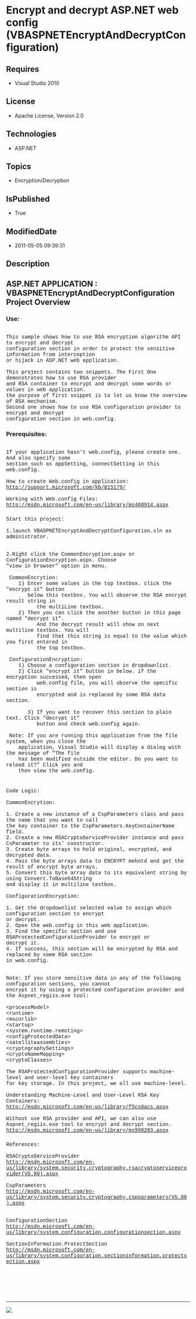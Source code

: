 # Encrypt and decrypt ASP.NET web config (VBASPNETEncryptAndDecryptConfiguration)
## Requires
* Visual Studio 2010
## License
* Apache License, Version 2.0
## Technologies
* ASP.NET
## Topics
* Encryption/Decryption
## IsPublished
* True
## ModifiedDate
* 2011-05-05 09:39:31
## Description

<p style="font-family:Courier New"></p>
<h2>ASP.NET APPLICATION : VBASPNETEncryptAndDecryptConfiguration Project Overview</h2>
<p style="font-family:Courier New"></p>
<h3>Use:</h3>
<p style="font-family:Courier New"><br>
This sample shows how to use RSA encryption algorithm API to encrypt and decrypt <br>
configuration section in order to protect the sensitive information from interception<br>
or hijack in ASP.NET web application.<br>
<br>
This project contains two snippets. The First One demonstrates how to use RSA provider
<br>
and RSA container to encrypt and decrypt some words or values in web application.<br>
the purpose of first snippet is to let us know the overview of RSA mechanism.<br>
Second one shows how to use RSA configuration provider to encrypt and decrypt<br>
configuration section in web.config.<br>
</p>
<h3>Prerequisites:</h3>
<p style="font-family:Courier New"><br>
If your application hasn't web.config, please create one. And also specify some <br>
section such as appSetting, connectSetting in this web.config.<br>
<br>
How to create Web.config in application:<br>
<a target="_blank" href="http://support.microsoft.com/kb/815179/">http://support.microsoft.com/kb/815179/</a><br>
<br>
Working with Web.config Files:<br>
<a target="_blank" href="http://msdn.microsoft.com/en-us/library/ms460914.aspx">http://msdn.microsoft.com/en-us/library/ms460914.aspx</a><br>
</p>
<h3></h3>
<p style="font-family:Courier New">Start this project:<br>
<br>
1.launch VBASPNETEncryptAndDecryptConfiguration.sln as administrator.<br>
<br>
<br>
2.Right click the CommonEncryption.aspx or ConfigurationEncryption.aspx. Choose<br>
&quot;view in browser&quot; option in menu.<br>
<br>
&nbsp;CommonEncrytion:<br>
&nbsp;&nbsp;&nbsp;&nbsp;1) Enter some values in the top textbox. click the &quot;encrypt it&quot; button
<br>
&nbsp;&nbsp;&nbsp;&nbsp; &nbsp; below this textbox. You will observe the RSA encrypt result string in
<br>
&nbsp; &nbsp; &nbsp; &nbsp; &nbsp; the multiLine textbox.<br>
&nbsp;&nbsp;&nbsp;&nbsp;2) Then you can click the another button in this page named &quot;decrypt it&quot;.<br>
&nbsp; &nbsp; &nbsp; &nbsp; &nbsp; And the decrypt result will show on next multiline textbox. You will
<br>
&nbsp; &nbsp; &nbsp; &nbsp; &nbsp; find that this string is equal to the value which you first entered in<br>
&nbsp; &nbsp; &nbsp; &nbsp; &nbsp; the top textbox.<br>
<br>
&nbsp;ConfigurationEncryption:<br>
&nbsp;&nbsp;&nbsp;&nbsp;1) Choose a configuration section in dropdownlist.<br>
&nbsp;&nbsp;&nbsp;&nbsp;2) Click &quot;encrypt it&quot; button in below. if the encryption successed, then open
<br>
&nbsp; &nbsp; &nbsp; &nbsp; &nbsp; web.config file, you will observe the specific section is &nbsp;&nbsp;&nbsp;&nbsp; &nbsp; &nbsp; &nbsp; &nbsp; &nbsp;
<br>
&nbsp; &nbsp; &nbsp; &nbsp; &nbsp; encrypted and is replaced by some RSA data section.<br>
&nbsp; &nbsp; &nbsp; <br>
&nbsp; &nbsp; &nbsp; &nbsp;3) If you want to recover this section to plain text. Click &quot;decrypt it&quot;
<br>
&nbsp; &nbsp; &nbsp; &nbsp; &nbsp; button and check web.config again.<br>
<br>
&nbsp;Note: If you are running this application from the file system, when you close the<br>
&nbsp;&nbsp;&nbsp;&nbsp;application, Visual Studio will display a dialog with the message of &quot;The file
<br>
&nbsp;&nbsp;&nbsp;&nbsp;has been modified outside the editor. Do you want to reload it?&quot; Click yes and
<br>
&nbsp;&nbsp;&nbsp;&nbsp;then view the web.config.<br>
<br>
</p>
<h3></h3>
<p style="font-family:Courier New">Code Logic:<br>
<br>
CommonEncrytion:<br>
<br>
1. Create a new instance of a CspParameters class and pass the name that you want to call
<br>
the key container to the CspParameters.KeyContainerName field.<br>
2. Create a new RSACryptoServiceProvider instance and pass CsParameter to its' constructor.<br>
3. Create byte arrays to hold original, encrypted, and decrypted data.<br>
4. Pass the byte arrays data to ENCRYPT mehotd and get the result of encrypt byte arrays.<br>
5. Convert this byte array data to its equivalent string by using Convert.ToBase64String
<br>
and display it in multiline textbox.<br>
<br>
ConfigurationEncryption:<br>
<br>
1. Get the dropdownlist selected value to assign which configuration section to encrypt
<br>
or decrypt.<br>
2. Open the web.config in this web application. <br>
3. Find the specific section and use RSAProtectedConfigurationProvider to encrypt or
<br>
decrypt it.<br>
4. If success, this section will be encrypted by RSA and replaced by soem RSA section
<br>
in web.config.<br>
<br>
<br>
Note: If you store sensitive data in any of the following configuration sections, you cannot<br>
encrypt it by using a protected configuration provider and the Aspnet_regiis.exe tool:<br>
<br>
&lt;processModel&gt;<br>
&lt;runtime&gt;<br>
&lt;mscorlib&gt;<br>
&lt;startup&gt;<br>
&lt;system.runtime.remoting&gt;<br>
&lt;configProtectedData&gt;<br>
&lt;satelliteassemblies&gt;<br>
&lt;cryptographySettings&gt;<br>
&lt;cryptoNameMapping&gt;<br>
&lt;cryptoClasses&gt;<br>
<br>
The RSAProtectedConfigurationProvider supports machine-level and user-level key containers<br>
for key storage. In this project, we all use machine-level.<br>
<br>
Understanding Machine-Level and User-Level RSA Key Containers:<br>
<a target="_blank" href="http://msdn.microsoft.com/en-us/library/f5cs0acs.aspx">http://msdn.microsoft.com/en-us/library/f5cs0acs.aspx</a><br>
<br>
Without use RSA provider and API, we can also use Aspnet_regiis.exe tool to encrypt and decrypt section.<br>
<a target="_blank" href="http://msdn.microsoft.com/en-us/library/ms998283.aspx">http://msdn.microsoft.com/en-us/library/ms998283.aspx</a><br>
</p>
<h3></h3>
<p style="font-family:Courier New">References:<br>
<br>
RSACryptoServiceProvider<br>
<a target="_blank" href="http://msdn.microsoft.com/en-us/library/system.security.cryptography.rsacryptoserviceprovider(VS.80).aspx">http://msdn.microsoft.com/en-us/library/system.security.cryptography.rsacryptoserviceprovider(VS.80).aspx</a><br>
<br>
CspParameters<br>
<a target="_blank" href="http://msdn.microsoft.com/en-us/library/system.security.cryptography.cspparameters(VS.80).aspx">http://msdn.microsoft.com/en-us/library/system.security.cryptography.cspparameters(VS.80).aspx</a><br>
<br>
<br>
ConfigurationSection<br>
<a target="_blank" href="http://msdn.microsoft.com/en-us/library/system.configuration.configurationsection.aspx">http://msdn.microsoft.com/en-us/library/system.configuration.configurationsection.aspx</a><br>
<br>
SectionInformation.ProtectSection <br>
<a target="_blank" href="http://msdn.microsoft.com/en-us/library/system.configuration.sectioninformation.protectsection.aspx">http://msdn.microsoft.com/en-us/library/system.configuration.sectioninformation.protectsection.aspx</a><br>
<br>
</p>
<h3></h3>
<p style="font-family:Courier New"><br>
<br>
<br>
</p>
<hr>
<div><a href="http://go.microsoft.com/?linkid=9759640" style="margin-top:3px"><img src="http://bit.ly/onecodelogo">
</a></div>
